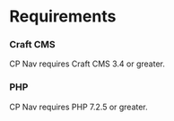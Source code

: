 # Requirements

### Craft CMS
CP Nav requires Craft CMS 3.4 or greater.

### PHP
CP Nav requires PHP 7.2.5 or greater.
